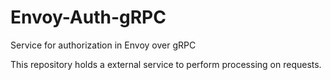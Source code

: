 # Envoy-Auth-gRPC
Service for authorization in Envoy over gRPC

This repository holds a external service to perform processing on requests. 

